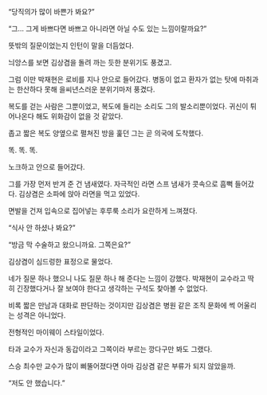 “당직의가 많이 바쁜가 봐요?”

“그… 그게 바쁘다면 바쁘고 아니라면 아닐 수도 있는 느낌이랄까요?”

뜻밖의 질문이었는지 인턴이 말을 더듬었다.

늬앙스를 보면 김상겸을 돌려 까는 듯한 분위기도 풍겼고.

그럼 이만 박재현은 로비를 지나 안으로 들어갔다. 병동이 없고 환자가 없는 탓에 마취과는 한산하다 못해 을씨년스러운 분위기마저 풍겼다.

복도를 걷는 사람은 그뿐이었고, 복도에 들리는 소리도 그의 발소리뿐이었다. 귀신이 튀어나온다 해도 위화감이 없을 것 같았다.

좁고 짧은 복도 양옆으로 펼쳐진 방을 훑던 그는 곧 의국에 도착했다.

똑. 똑. 똑.

노크하고 안으로 들어갔다.

그를 가장 먼저 반겨 준 건 냄새였다. 자극적인 라면 스프 냄새가 콧속으로 흠뻑 들어갔다. 김상겸은 소파에 앉아 라면을 먹고 있었다.

면발을 건져 입속으로 집어넣는 후루룩 소리가 요란하게 느껴졌다.

“식사 안 하셨나 봐요?”

“방금 막 수술하고 왔으니까요. 그쪽은요?”

김상겸이 심드렁한 표정으로 물었다.

네가 질문 하나 했으니 나도 질문 하나 해 준다는 느낌이 강했다. 박재현이 교수라고 딱히 긴장했다거나 잘 보여야 한다고 생각하는 구석도 찾아볼 수 없었다.

비록 짧은 만남과 대화로 판단하는 것이지만 김상겸은 병원 같은 조직 문화에 썩 어울리는 성격은 아니었다.

전형적인 마이웨이 스타일이었다.

타과 교수가 자신과 동갑이라고 그쪽이라 부르는 깡다구만 봐도 그랬다.

스승 최수만 교수가 많이 삐뚤어졌다면 아마 김상겸 같은 부류가 되지 않았을까.

“저도 안 했습니다.”